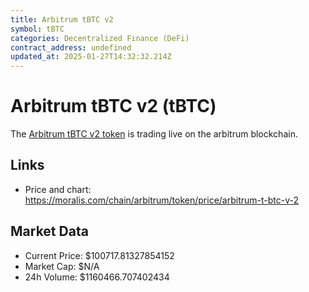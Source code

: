 ```yaml
---
title: Arbitrum tBTC v2
symbol: tBTC
categories: Decentralized Finance (DeFi)
contract_address: undefined
updated_at: 2025-01-27T14:32:32.214Z
---
```


# Arbitrum tBTC v2 (tBTC)
The [Arbitrum tBTC v2 token](https://moralis.com/chain/arbitrum/token/price/arbitrum-t-btc-v-2) is trading live on the arbitrum blockchain.

## Links
- Price and chart: https://moralis.com/chain/arbitrum/token/price/arbitrum-t-btc-v-2

## Market Data
- Current Price: $100717.81327854152
- Market Cap: $N/A
- 24h Volume: $1160466.707402434
